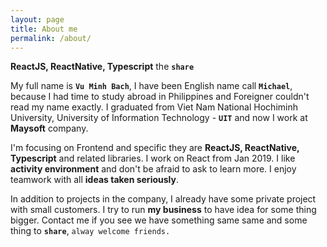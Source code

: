 ```yaml
---
layout: page
title: About me
permalink: /about/
---
```

**ReactJS, ReactNative, Typescript** the **`share`**

My full name is **`Vu Minh Bach`**, I have been English name call **`Michael`**, because I had time to study abroad in Philippines and Foreigner couldn't read my name exactly. I graduated  from Viet Nam National Hochiminh University, University of Information Technology - **`UIT`** and now I work at **Maysoft** company.

I'm focusing on Frontend and specific they are **ReactJS, ReactNative, Typescript** and related libraries. I work on React from Jan 2019. I like **activity environment** and don't be afraid to ask to learn more. I enjoy teamwork with all **ideas taken seriously**. 

In addition to projects in the company, I already have some private project with small customers. I try to run **my business** to have idea for some thing bigger. Contact me if you see we have something same same and some thing to **`share`**, `alway welcome friends.`